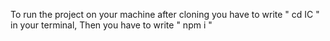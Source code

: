 To run the project on your machine after cloning you have to write " cd IC " in your terminal,
Then you have to write " npm i "
